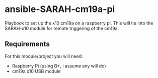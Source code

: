 # ansible-SARAH-cm19a-pi
Playbook to set up the x10 cm19a on a raspberry pi.  This will tie into the SARAH-x10 module for remote triggering of the cm19a.

## Requirements
For this module/project you will need:
* Raspberry Pi (using B+, i assume any will do)
* cm19a x10 USB module
